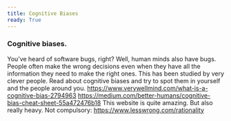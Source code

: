 ```yaml
---
title: Cognitive Biases
ready: True
---
```



### Cognitive biases.
 You’ve heard of software bugs, right? Well, human minds also have bugs. People often make the wrong decisions even when they have all the information they need to make the right ones. This has been studied by very clever people. Read about cognitive biases and try to spot them in yourself and the people around you. 
https://www.verywellmind.com/what-is-a-cognitive-bias-2794963
https://medium.com/better-humans/cognitive-bias-cheat-sheet-55a472476b18
This website is quite amazing. But also really heavy. Not compulsory: https://www.lesswrong.com/rationality

